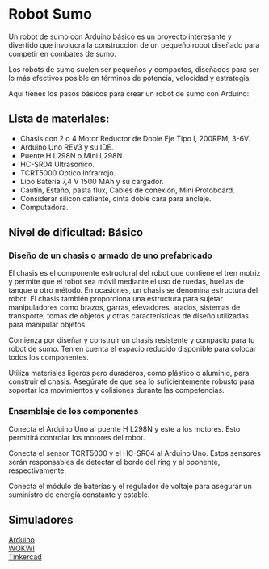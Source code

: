 <div><h1>Robot Sumo</h1>
<p>Un robot de sumo con Arduino básico es un proyecto interesante y divertido que involucra la construcción de un pequeño robot diseñado para competir en combates de sumo.</p>
<p>Los robots de sumo suelen ser pequeños y compactos,
diseñados para ser lo más efectivos posible en términos de potencia,
velocidad y estrategia.</p>
<p>Aquí tienes los pasos básicos para crear un robot de sumo con Arduino:</p></div>

<h2> Lista de materiales:</h2>
<ul>
  <li>Chasis con 2 o 4 Motor Reductor de Doble Eje Tipo I, 200RPM, 3-6V.</li>
  <li>Arduino Uno REV3 y su IDE.</li>
  <li>Puente H L298N o Mini L298N.</li>
  <li>HC-SR04 Ultrasonico.</li>
  <li>TCRT5000 Optico Infrarrojo.</li>
  <li>Lipo Batería 7,4 V 1500 MAh y su cargador.</li>
  <li>Cautín, Estaño, pasta flux, Cables de conexión, Mini Protoboard.</li>
  <li>Considerar silicon caliente, cinta doble cara para ancleje. </li>
  <li>Computadora. </li>
</ul>

<div><h2>Nivel de dificultad: Básico</h2>
<h3>Diseño de un chasis o armado de uno prefabricado </h3>
<p>El chasis es el componente estructural del robot que contiene el tren motriz y permite que el robot sea móvil mediante el uso de ruedas, huellas de tanque u otro método. En ocasiones, un chasis se denomina estructura del robot. El chasis también proporciona una estructura para sujetar manipuladores como brazos, garras, elevadores, arados, sistemas de transporte, tomas de objetos y otras características de diseño utilizadas para manipular objetos. </p>
<p> Comienza por diseñar y construir un chasis resistente y compacto para tu robot de sumo. Ten en cuenta el espacio reducido disponible para colocar todos los componentes.</p>
<p>Utiliza materiales ligeros pero duraderos, como plástico o aluminio, para construir el chasis. Asegúrate de que sea lo suficientemente robusto para soportar los movimientos y colisiones durante las competencias.</p></div>

<div>
<h3>Ensamblaje de los componentes</h3>
<p>Conecta el Arduino Uno al puente H L298N y este a los motores. Esto permitirá controlar los motores del robot.</p>

<p>Conecta el sensor TCRT5000 y el HC-SR04 al Arduino Uno. Estos sensores serán responsables de detectar el borde del ring y al oponente, respectivamente.</p>

<p>Conecta el módulo de baterías y el regulador de voltaje para asegurar un suministro de energía constante y estable.</p>
</div>
<h2> Simuladores </h2>
<A HREF="https://wokwi.com/">Arduino </A> <br>
<A HREF="https://wokwi.com/">WOKWI</A> <br>
<A HREF="https://www.tinkercad.com/">Tinkercad</A> 